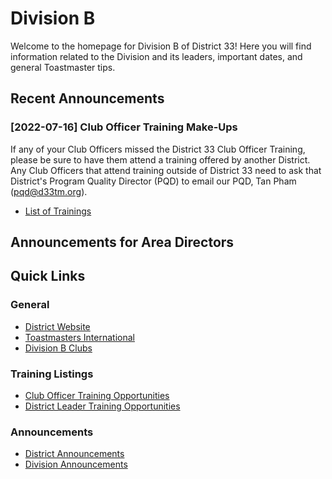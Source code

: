 # Division B

Welcome to the homepage for Division B of District 33! Here you will find
information related to the Division and its leaders, important dates, and
general Toastmaster tips.

## Recent Announcements

### [2022-07-16] Club Officer Training Make-Ups

If any of your Club Officers missed the District 33 Club Officer Training,
please be sure to have them attend a training offered by another District. Any
Club Officers that attend training outside of District 33 need to ask that
District's Program Quality Director (PQD) to email our PQD, Tan Pham (pqd@d33tm.org).

* [List of Trainings](Trainings/clubOfficerTrainingMakeUp.xlsx)

## Announcements for Area Directors

## Quick Links

### General

* [District Website](https://d33tm.org/)
* [Toastmasters International](https://www.toastmasters.org/)
* [Division B Clubs](divisionBClubs.md)
 
### Training Listings

* [Club Officer Training Opportunities](Trainings/clubOfficerTrainings.md)
* [District Leader Training Opportunities](Trainings/districtLeaderTrainings.md)

### Announcements

* [District Announcements](Announcements/districtAnnouncements.md)
* [Division Announcements](Announcements/divisionAnnoucements.md)
